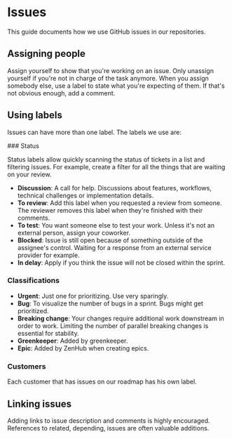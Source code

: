 # Issues

This guide documents how we use GitHub issues in our repositories.


## Assigning people

Assign yourself to show that you're working on an issue. Only unassign yourself if you're not in charge of the task anymore. When you assign somebody else, use a label to state what you're expecting of them. If that's not obvious enough, add a comment.


## Using labels

Issues can have more than one label. The labels we use are:

### Status

Status labels allow quickly scanning the status of tickets in a list and filtering issues. For example, create a filter for all the things that are waiting on your review.

- **Discussion**: A call for help. Discussions about features, workflows, technical challenges or implementation details.
- **To review**: Add this label when you requested a review from someone. The reviewer removes this label when they're finished with their comments.
- **To test**: You want someone else to test your work. Unless it's not an external person, assign your coworker.
- **Blocked**: Issue is still open because of something outside of the assignee's control. Waiting for a response from an external service provider for example.
- **In delay**: Apply if you think the issue will not be closed within the sprint.

### Classifications

- **Urgent**: Just one for prioritizing. Use very sparingly.
- **Bug**: To visualize the number of bugs in a sprint. Bugs might get prioritized.
- **Breaking change**: Your changes require additional work downstream in order to work. Limiting the number of parallel breaking changes is essential for stability.
- **Greenkeeper**: Added by greenkeeper.
- **Epic**: Added by ZenHub when creating epics.

### Customers

Each customer that has issues on our roadmap has his own label.


## Linking issues

Adding links to issue description and comments is highly encouraged. References to related, depending, issues are often valuable additions.
